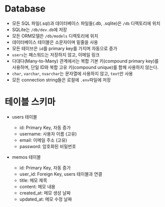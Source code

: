 # Database
- 모든 SQL 파일(.sql)과 데이터베이스 파일들(.db, .sqlite)은 `/db` 디렉토리에 위치
- SQLite는 `/db/dev.db`에 저장
- 모든 ORM모델은 `/db/models` 디렉토리에 위치
- 데이터베이스 테이블은 소문자이며 밑줄을 사용
- 모든 테이브은 `id`를 primary key를 가지며 자동으로 증가
- `users`는 패스워드는 저장하지 않고, 이메일 링크
- 다대다(Many-to-Many) 관계에서는 복합 기본 키(compound primary key)를 사용하며, 단일 ID와 복합 고유 키(compound unique)를 함께 사용하지 않는다.
- `char`, `varchar`, `nvarchar`는 문자열에 사용하지 않고, `text`만 사용
- 모든 connection string들은 로컬에 `.env`파일에 저장

# 테이블 스키마

- users 테이블

    - id: Primary Key, 자동 증가
    - username: 사용자 이름 (고유)
    - email: 이메일 주소 (고유)
    - password: 암호화된 비밀번호

- memos 테이블

    - id: Primary Key, 자동 증가
    - user_id: Foreign Key, users 테이블과 연결
    - title: 메모 제목
    - content: 메모 내용
    - created_at: 메모 생성 날짜
    - updated_at: 메모 수정 날짜
